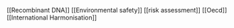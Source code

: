 [[Recombinant DNA]]
[[Environmental safety]]
[[risk assessment]]
[[Oecd]]
[[International Harmonisation]]
